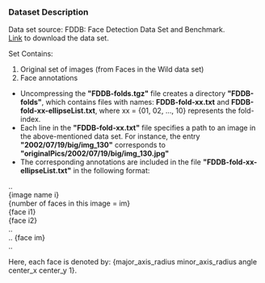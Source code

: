### Dataset Description

Data set source: FDDB: Face Detection Data Set and Benchmark.  
[Link] to download the data set.

Set Contains:
1. Original set of images (from Faces in the Wild data set)
2. Face annotations
  * Uncompressing the **"FDDB-folds.tgz"** file creates a directory **"FDDB-folds"**,
which contains files with names: **FDDB-fold-xx.txt** and
**FDDB-fold-xx-ellipseList.txt**, where xx = {01, 02, ..., 10} represents the
fold-index.
  * Each line in the **"FDDB-fold-xx.txt"** file specifies a path to an image in the
above-mentioned data set. For instance, the entry **"2002/07/19/big/img_130"**
corresponds to **"originalPics/2002/07/19/big/img_130.jpg"**
  * The corresponding annotations are included in the file
**"FDDB-fold-xx-ellipseList.txt"** in the following format:  

..  
{image name i}  
{number of faces in this image = im}  
{face i1}  
{face i2}  
..  
..
{face im}  
..  


Here, each face is denoted by:
{major_axis_radius minor_axis_radius angle center_x center_y 1}.

[Link]: http://vis-www.cs.umass.edu/fddb/
